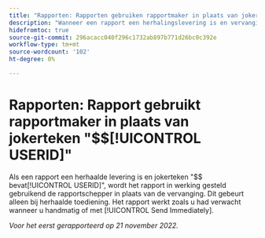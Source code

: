 ```yaml
---
title: "Rapporten: Rapporten gebruiken rapportmaker in plaats van jokerteken $$USERID"
description: "Wanneer een rapport een herhalingslevering is en vervangingsvervangings$$USERID omvat, wordt het rapport in werking gesteld gebruikend de rapportschepper in plaats van het vervanging. Dit gebeurt alleen bij herhaalde toediening. Het rapport werkt zoals verwacht wanneer het lopen manueel of het gebruiken verzendt onmiddellijk."
hidefromtoc: true
source-git-commit: 296acacc040f296c1732ab897b771d26bc0c392e
workflow-type: tm+mt
source-wordcount: '102'
ht-degree: 0%

---
```



# Rapporten: Rapport gebruikt rapportmaker in plaats van jokerteken &quot;$$[!UICONTROL USERID]&quot;

Als een rapport een herhaalde levering is en jokerteken &quot;$$ bevat[!UICONTROL USERID]&quot;, wordt het rapport in werking gesteld gebruikend de rapportschepper in plaats van de vervanging. Dit gebeurt alleen bij herhaalde toediening. Het rapport werkt zoals u had verwacht wanneer u handmatig of met [!UICONTROL Send Immediately].

_Voor het eerst gerapporteerd op 21 november 2022._


